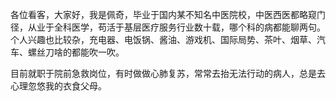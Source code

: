 各位看客，大家好，我是佩奇，毕业于国内某不知名中医院校，中医西医都略窥门径，从业于全科医学，苟活于基层医疗服务行业数十载，哪个科的病都能聊两句。个人兴趣也比较杂，充电器、电饭锅、酱油、游戏机、国际局势、茶叶、烟草、汽车、螺丝刀啥的都能吹一吹。

目前就职于院前急救岗位，有时做做心肺复苏，常常去抬无法行动的病人，总是去心理忽悠我的衣食父母。